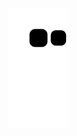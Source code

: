 ![](https://raw.githubusercontent.com/jamesD33064/jamesD33064/output/github-contribution-grid-snake.svg)
